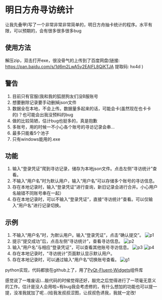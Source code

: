 # 明日方舟寻访统计

让我先叠甲)写了一个非常非常非常简单的，明日方舟抽卡统计的程序。水平有限，可以预期的，会有很多很多很多bug

## 使用方法
解压zip，双击打开exe，很没骨气的上传到了百度网盘(链接: https://pan.baidu.com/s/1d6m2LwA5y2EAlFL8QiKTJA 提取码: hx4d )

## 警告
1. 目前只有官服(我和我的狐朋狗友们没B服账号
2. 想要删除记录要手动删掉json文件
3. 数据全在本地，不会上传。数据量多起来的话，可能会卡(虽然现在也卡卡的)？也可能会出我没预料的bug
4. 做的比较简陋，估计bug也挺多的，真是抱歉
5. 多账号，用的时候一不小心各个账号的寻访记录会串...
6. 最多只能看5个池子
7. 只有windows能用的.exe

## 功能
1. 输入“登录凭证”爬到寻访记录，储存为本地json文件。点击左侧“寻访统计”查看。
2. 不输入“用户名”时为默认用户，输入“用户名”可以存储多个账号的寻访信息。
3. 存在本地记录时，输入“登录凭证”进行查询，新旧记录会进行合并。小心用户名输错不同账号串在一起）
4. 存在本地记录时，可以不输入“登录凭证”，直接“寻访统计”查看。可以仅输入“用户名”进行记录切换。

## 示例
1. 不输入“用户名”时，为默认用户。输入“登录凭证”，点击“确认提交”。
![p1](https://github.com/chptbtptp/Arknights_trailing/blob/main/example/p1.png)
2. 提示“提交成功”后，点击左侧“寻访统计”，查看寻访信息。
![p2](https://github.com/chptbtptp/Arknights_trailing/blob/main/example/p2.png)
3. 输入“用户名”与相应“登录凭证”，可以查看其他账号寻访信息。
![p3](https://github.com/chptbtptp/Arknights_trailing/blob/main/example/p3.png)
![p4](https://github.com/chptbtptp/Arknights_trailing/blob/main/example/p4.png)
4. 存在本地记录时，“寻访统计”页面默认显示默认用户。
5. 存在本地记录时，可以通过输入“用户名”切换账号查看。
![g1](https://github.com/chptbtptp/Arknights_trailing/blob/main/example/g1.gif)





python实现，代码都放在github上了，用了[PyQt-Fluent-Widgets](https://github.com/zhiyiYo/PyQt-Fluent-Widgets)组件库

感觉说了一堆废话)...敲代码的时候觉得还好，敲完之后觉得进行了一项毫无意义的工作。估计是没人会用啦~有bug我会考虑修的，有什么想加的功能也可以提一提，没准我就加了呢...(给我发叔叔涩图，让叔叔色诱我，我就一定改!
